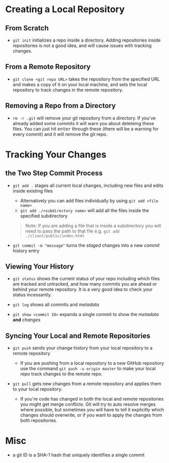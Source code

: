 # Creating a Local Repository

## From Scratch

* `git init` initializes a repo inside a directory. Adding repositories inside repositories is not a good idea, and will cause issues with tracking changes.

## From a Remote Repository

* `git clone <git repo URL>` takes the repository from the specified URL and makes a copy of it on your local machine, and sets the local repository to track changes in the remote repository.

## Removing a Repo from a Directory

* `rm -r .git` will remove your git repository from a directory. If you've already added some commits it will warn you about deleteing these files.  You can just hit <kbd>enter</kbd> through these (there will be a warning for every commit) and it will remove the git repo.

# Tracking Your Changes

## the Two Step Commit Process

* `git add .` stages all current local changes, including new files and edits inside existing files
  * Alternatively you can add files individually by using `git add <file name>`
  * `git add ./<subdirectory name>` will add all the files inside the specified subdirectory
  >Note: If you are adding a file that is inside a subdirectory you will need to pass the path to that file e.g. `git add ./client/public/index.html`

* `git commit -m "message"` turns the *staged* changes into a new *commit* history entry

## Viewing Your History

* `git status` shows the current status of your repo including which files are tracked and untracked, and how many commits you are ahead or behind your remote repository.  It is a very good idea to check your status incessantly.

* `git log` shows all commits and *metadata*

* `git show <commit ID>` expands a single commit to show the *metadata* **and** *changes*

## Syncing Your Local and Remote Repositories

* `git push` sends your change history from your local repository to a remote repository
  * If you are pushing from a local repository to a *new* GitHub repository use the command `git push -u origin master` to make your local repo track changes to the remote repo.

* `git pull` gets new changes from a remote repository and applies them to your local repository.
  * If you're code has changed in both the local and remote repositories you might get merge conflicts.  Git will try to auto resolve merges where possible, but sometimes you will have to tell it explicitly which changes should overwrite, or if you want to apply the changes from both repositories.

# Misc

* a git ID is a SHA-1 hash that uniquely identifies a single commit
